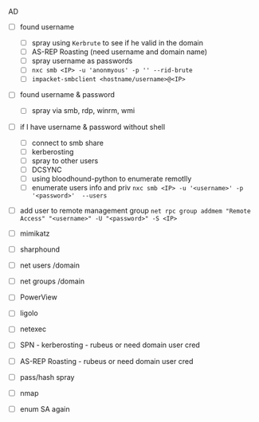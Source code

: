 
AD
- [ ] found username 
	- [ ] spray using `Kerbrute` to see if he valid in the domain
	- [ ] AS-REP Roasting (need username and domain name)
	- [ ] spray username as passwords
	- [ ] `nxc smb <IP> -u 'anonmyous' -p '' --rid-brute`
	- [ ] `impacket-smbclient <hostname/username>@<IP>`
- [ ] found username & password
	- [ ] spray via smb, rdp, winrm, wmi
- [ ] if I have username & password without shell
	- [ ] connect to smb share
	- [ ] kerberosting
	- [ ] spray to other users
	- [ ] DCSYNC
	- [ ] using bloodhound-python to enumerate remotlly
	- [ ] enumerate users info and priv `nxc smb <IP> -u '<username>' -p '<password>'  --users`
- [ ] add user to remote  management group `net rpc group addmem "Remote Access" "<username>" -U "<password>" -S <IP>`
- [ ] mimikatz
- [ ] sharphound
- [ ] net users /domain
- [ ] net groups /domain
- [ ] PowerView
- [ ] ligolo
- [ ] netexec
- [ ] SPN - kerberosting - rubeus or  need domain user cred
- [ ] AS-REP Roasting - rubeus or need domain user cred
- [ ] pass/hash spray
- [ ] nmap
- [ ] enum SA again


